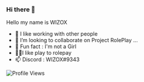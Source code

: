 ### Hi there 👋
Hello my name is WIZOX


- 🔨 I like working with other people
- 👯 I’m looking to collaborate on Project RolePlay ...
- 👸 Fun fact : I'm not a Girl
- 🤾🏻I like play to rolepay
- 📫 Discord : WIZOX#9343


![Profile Views](http://estruyf-github.azurewebsites.net/api/VisitorHit?user=WIZOX&repo=github-visitors-badge&countColorcountColor&countColor=%3F3F3F) 
 





